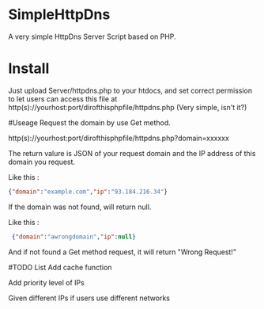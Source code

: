 # SimpleHttpDns
A very simple HttpDns Server Script based on PHP.

# Install
Just upload Server/httpdns.php to your htdocs, and set correct permission to let users can access this file at http(s)://yourhost:port/dirofthisphpfile/httpdns.php (Very simple, isn't it?)

#Useage
Request the domain by use Get method.

http(s)://yourhost:port/dirofthisphpfile/httpdns.php?domain=xxxxxx


The return valure is JSON of your request domain and the IP address of this domain you request.

Like this :

```JSON 
{"domain":"example.com","ip":"93.184.216.34"}
```

If the domain was not found, will return null.

Like this :

```JSON
 {"domain":"awrongdomain","ip":null}
```

And if not found a Get method request, it will return "Wrong Request!"

#TODO List
Add cache function

Add priority level of IPs

Given different IPs if users use different networks
